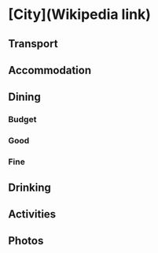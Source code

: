 # [City](Wikipedia link)

## Transport

## Accommodation

## Dining

### Budget

### Good

### Fine

## Drinking

## Activities

## Photos

